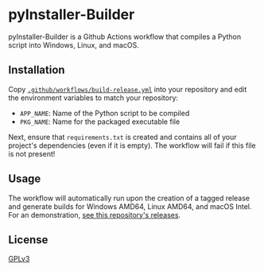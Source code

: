 # pyInstaller-Builder

pyInstaller-Builder is a Github Actions workflow that compiles a Python script into Windows, Linux, and macOS.

## Installation

Copy [`.github/workflows/build-release.yml`](https://github.com/khronion/pyinstaller-builder/blob/main/.github/workflows/build-release.yml) into your repository and edit the environment variables to match your repository:

- `APP_NAME`: Name of the Python script to be compiled
- `PKG_NAME`: Name for the packaged executable file

Next, ensure that `requirements.txt` is created and contains all of your project's dependencies (even if it is empty). The workflow will fail if this file is not present!

## Usage

The workflow will automatically run upon the creation of a tagged release and generate builds for Windows AMD64, Linux AMD64, and macOS Intel. For an demonstration, [see this repository's releases](https://github.com/khronion/pyinstaller-builder/releases).

## License
[GPLv3](https://choosealicense.com/licenses/gpl-3.0/)
